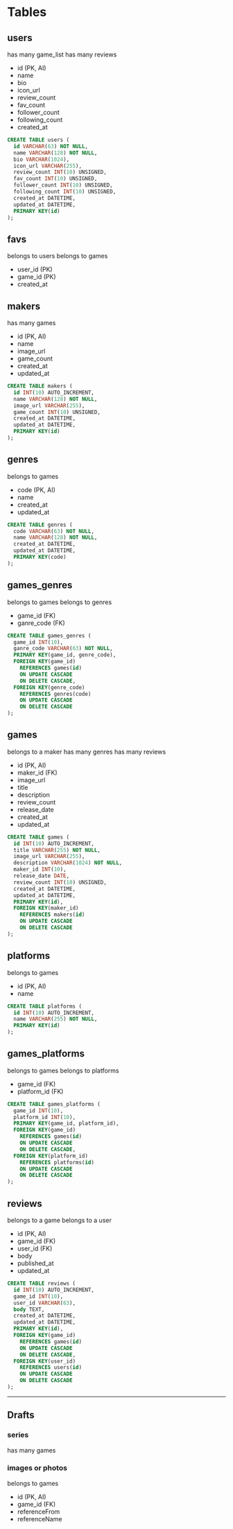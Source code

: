 # Tables

## users

has many game_list
has many reviews

- id (PK, AI)
- name
- bio
- icon_url
- review_count
- fav_count
- follower_count
- following_count
- created_at

```sql
CREATE TABLE users (
  id VARCHAR(63) NOT NULL,
  name VARCHAR(128) NOT NULL,
  bio VARCHAR(1024),
  icon_url VARCHAR(255),
  review_count INT(10) UNSIGNED,
  fav_count INT(10) UNSIGNED,
  follower_count INT(10) UNSIGNED,
  following_count INT(10) UNSIGNED,
  created_at DATETIME,
  updated_at DATETIME,
  PRIMARY KEY(id)
);
```

## favs

belongs to users
belongs to games

- user_id (PK)
- game_id (PK)
- created_at

## makers

has many games

- id (PK, AI)
- name
- image_url
- game_count
- created_at
- updated_at

```sql
CREATE TABLE makers (
  id INT(10) AUTO_INCREMENT,
  name VARCHAR(128) NOT NULL,
  image_url VARCHAR(255),
  game_count INT(10) UNSIGNED,
  created_at DATETIME,
  updated_at DATETIME,
  PRIMARY KEY(id)
);
```

## genres

belongs to games

- code (PK, AI)
- name
- created_at
- updated_at

```sql
CREATE TABLE genres (
  code VARCHAR(63) NOT NULL,
  name VARCHAR(128) NOT NULL,
  created_at DATETIME,
  updated_at DATETIME,
  PRIMARY KEY(code)
);
```

## games_genres

belongs to games
belongs to genres

- game_id (FK)
- ganre_code (FK)

```sql
CREATE TABLE games_genres (
  game_id INT(10),
  ganre_code VARCHAR(63) NOT NULL,
  PRIMARY KEY(game_id, genre_code),
  FOREIGN KEY(game_id)
    REFERENCES games(id)
    ON UPDATE CASCADE
    ON DELETE CASCADE,
  FOREIGN KEY(genre_code)
    REFERENCES genres(code)
    ON UPDATE CASCADE
    ON DELETE CASCADE
);
```

## games

belongs to a maker
has many genres
has many reviews

- id (PK, AI)
- maker_id (FK)
- image_url
- title
- description
- review_count
- release_date
- created_at
- updated_at

```sql
CREATE TABLE games (
  id INT(10) AUTO_INCREMENT,
  title VARCHAR(255) NOT NULL,
  image_url VARCHAR(255),
  description VARCHAR(1024) NOT NULL,
  maker_id INT(10),
  release_date DATE,
  review_count INT(10) UNSIGNED,
  created_at DATETIME,
  updated_at DATETIME,
  PRIMARY KEY(id),
  FOREIGN KEY(maker_id)
    REFERENCES makers(id)
    ON UPDATE CASCADE
    ON DELETE CASCADE
);
```

## platforms

belongs to games

- id (PK, AI)
- name

```sql
CREATE TABLE platforms (
  id INT(10) AUTO_INCREMENT,
  name VARCHAR(255) NOT NULL,
  PRIMARY KEY(id)
);

```

## games_platforms

belongs to games
belongs to platforms

- game_id (FK)
- platform_id (FK)

```sql
CREATE TABLE games_platforms (
  game_id INT(10),
  platform_id INT(10),
  PRIMARY KEY(game_id, platform_id),
  FOREIGN KEY(game_id)
    REFERENCES games(id)
    ON UPDATE CASCADE
    ON DELETE CASCADE,
  FOREIGN KEY(platform_id)
    REFERENCES platforms(id)
    ON UPDATE CASCADE
    ON DELETE CASCADE
);
```

## reviews

belongs to a game
belongs to a user

- id (PK, AI)
- game_id (FK)
- user_id (FK)
- body
- published_at
- updated_at

```sql
CREATE TABLE reviews (
  id INT(10) AUTO_INCREMENT,
  game_id INT(10),
  user_id VARCHAR(63),
  body TEXT,
  created_at DATETIME,
  updated_at DATETIME,
  PRIMARY KEY(id),
  FOREIGN KEY(game_id)
    REFERENCES games(id)
    ON UPDATE CASCADE
    ON DELETE CASCADE,
  FOREIGN KEY(user_id)
    REFERENCES users(id)
    ON UPDATE CASCADE
    ON DELETE CASCADE
);
```

---

## Drafts

### series

has many games

### images or photos

belongs to games

- id (PK, AI)
- game_id (FK)
- referenceFrom
- referenceName
